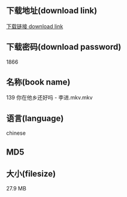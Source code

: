 ## 下载地址(download link)
[下载链接 download link](https://voluble-croquembouche-d321dc.netlify.app/?s=139+%E4%BD%A0%E5%9C%A8%E4%BB%96%E4%B9%A1%E8%BF%98%E5%A5%BD%E5%90%97+-+%E6%9D%8E%E8%BF%9B.mkv)

## 下载密码(download password)
1866

## 名称(book name)
139 你在他乡还好吗 - 李进.mkv.mkv

## 语言(language)
chinese

## MD5


## 大小(filesize)
27.9 MB
